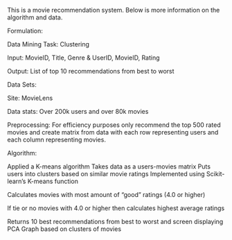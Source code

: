 This is a movie recommendation system. Below is more information on the algorithm and data.

Formulation:

  Data Mining Task: Clustering

  Input: MovieID, Title, Genre & UserID, MovieID, Rating

  Output: List of top 10 recommendations from best to worst

Data Sets:

  Site: MovieLens

  Data stats: Over 200k users and over 80k movies

  Preprocessing: For efficiency purposes only recommend the top 500 rated movies and create matrix from data with each row representing users and each column representing movies.

Algorithm:

  Applied a K-means algorithm
    Takes data as a users-movies matrix
    Puts users into clusters based on similar movie ratings
    Implemented using Scikit-learn’s K-means function
    
  Calculates movies with most amount of “good” ratings (4.0 or higher)
  
  If tie or no movies with 4.0 or higher then calculates highest average ratings
  
  Returns 10 best recommendations from best to worst and screen displaying PCA Graph based on clusters of movies
